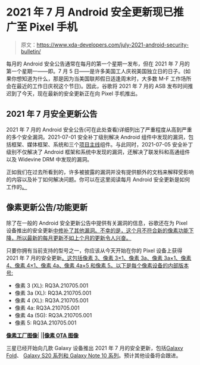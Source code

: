 # 2021 年 7 月 Android 安全更新现已推广至 Pixel 手机

> 原文：<https://www.xda-developers.com/july-2021-android-security-bulletin/>

每月的 Android 安全公告通常在每月的第一个星期一发布，但在 2021 年 7 月的第一个星期一——即。7 月 5 日——是许多美国工人庆祝美国独立日的日子。(如果你想知道为什么，那是因为当美国联邦假日适逢周末时，大多数 M-F 工作场所会在最近的工作日庆祝这个节日)。因此，谷歌将 2021 年 7 月的 ASB 发布时间推迟到了今天，现在最新的安全更新正在向 Pixel 手机推出。

## 2021 年 7 月安全更新公告

2021 年 7 月的 Android 安全公告(可在此处查看)详细列出了严重程度从高到严重的多个安全漏洞。2021-07-01 安全补丁级别解决 Android 组件中发现的漏洞，包括框架、媒体框架、系统和三个[项目主线](https://www.xda-developers.com/android-project-mainline-modules-explanation/)组件。与此同时，2021-07-05 安全补丁级别不仅解决了 Android 框架和系统中发现的漏洞，还解决了联发科和高通组件以及 Widevine DRM 中发现的漏洞。

正如我们在过去所看到的，许多被披露的漏洞并没有提供额外的文档来解释受影响的内容以及补丁如何解决问题。你可以在这里阅读每月 Android 安全更新是如何工作的[。](https://www.xda-developers.com/how-android-security-patch-updates-work/)

## 像素更新公告/功能更新

除了在一般的 Android 安全更新公告中提供有关漏洞的信息，谷歌还在为 Pixel 设备推出的安全更新[中修补了其他漏洞。不幸的是，这个月不符合新的像素功能下降，所以最新的每月更新不如上个月的更新令人兴奋。](https://source.android.com/security/bulletin/pixel/2021-07-01)

只要你拥有当前支持的型号之一，你应该从今天开始在你的 Pixel 设备上获得 2021 年 7 月的安全更新[。这包括像素 3、像素 3×1、像素 3a、像素 3a×1、像素 4、像素 4×1、像素 4a、像素 4a×5 和像素 5。以下是每个像素设备的内部版本号:](https://support.google.com/pixelphone/thread/116327269/google-android-pixel-security-update-july-2021?hl=en)

*   像素 3 (XL): RQ3A.210705.001
*   像素 3a (XL): RQ3A.210705.001
*   像素 4 (XL): RQ3A.210705.001
*   像素 4a: RQ3A.210705.001
*   像素 4a (5G): RQ3A.210705.001
*   像素 5: RQ3A.210705.001

**[像素工厂图像](https://developers.google.com/android/images)**| |**|[像素 OTA 图像](https://developers.google.com/android/ota)**

三星已经开始向几款 Galaxy 设备推出 2021 年 7 月的安全更新，包括[Galaxy Fold](https://www.xda-developers.com/galaxy-fold-becomes-one-of-the-first-phones-to-receive-july-2021-security-patch/)、 [Galaxy S20 系列和 Galaxy Note 10 系列](https://www.xda-developers.com/galaxy-s20-galaxy-note-10-series-get-july-2021-update/)。预计其他设备将会跟进。